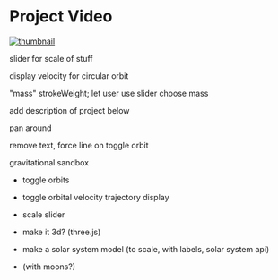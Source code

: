 # Project Video

[![thumbnail](https://img.youtube.com/vi/WqXju0YyfEE/0.jpg)](https://youtu.be/WqXju0YyfEE)

slider for scale of stuff 

display velocity for circular orbit

"mass" strokeWeight; let user use slider choose mass

add description of project below

pan around

remove text, force line on toggle orbit


gravitational sandbox 

- toggle orbits
- toggle orbital velocity trajectory display
- scale slider

- make it 3d? (three.js)

- make a solar system model (to scale, with labels, solar system api)
- (with moons?)